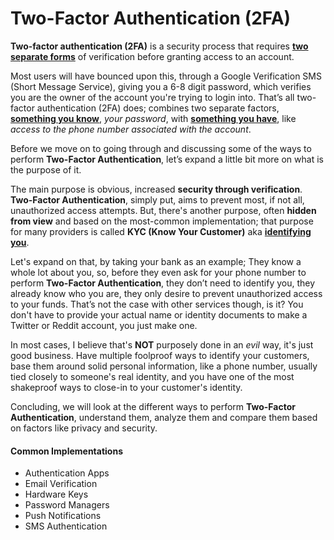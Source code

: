 # Two-Factor Authentication (2FA)

**Two-factor authentication (2FA)** is a security process that requires <u>**two separate forms**</u> of verification before granting access to an account. 

Most users will have bounced upon this, through a Google Verification SMS (Short Message Service), giving you a 6-8 digit password, which verifies you are the owner of the account you're trying to login into. That’s all two-factor authentication (2FA) does; combines two separate factors, <u>**something you know**</u>, *your password*, with <u>**something you have**</u>, like *access to the phone number associated with the account*.

Before we move on to going through and discussing some of the ways to perform **Two-Factor Authentication**, let’s expand a little bit more on what is the purpose of it. 

The main purpose is obvious, increased **security through verification**. **Two-Factor Authentication**, simply put, aims to prevent most, if not all, unauthorized access attempts. But, there's another purpose, often **hidden from view** and based on the most-common implementation; that purpose for many providers is called **KYC (Know Your Customer)** aka <u>**identifying you**</u>. 

Let's expand on that, by taking your bank as an example; They know a whole lot about you, so, before they even ask for your phone number to perform **Two-Factor Authentication**, they don’t need to identify you, they already know who you are, they only desire to prevent unauthorized access to your funds. That’s not the case with other services though, is it? You don't have to provide your actual name or identity documents to make a Twitter or Reddit account, you just make one.

In most cases, I believe that's **NOT** purposely done in an *evil* way, it's just good business. Have multiple foolproof ways to identify your customers, base them around solid personal information, like a phone number, usually tied closely to someone's real identity, and you have one of the most shakeproof ways to close-in to your customer's identity.

Concluding, we will look at the different ways to perform **Two-Factor Authentication**, understand them, analyze them and compare them based on factors like privacy and security.

#### Common Implementations

- <i class="hgi-stroke hgi-command"></i> Authentication Apps
- <i class="iconoir-mail"></i> Email Verification
- <i class="fa-solid fa-fingerprint"></i> Hardware Keys
- <i class="mdi mdi-key-chain-variant"></i> Password Managers
- <i class="iconoir-app-notification"></i> Push Notifications
- <i class="iconoir-chat-lines"></i> SMS Authentication